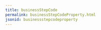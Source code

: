 ```yaml
---
title: businessStepCode
permalink: businessStepCodeProperty.html
jsonid: businessstepcodeproperty
---
```

